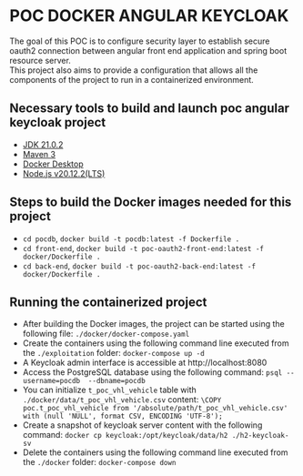 # POC DOCKER ANGULAR KEYCLOAK
The goal of this POC is to configure security layer to establish secure oauth2 connection between angular front end application and spring boot resource server.  
This project also aims to provide a configuration that allows all the components of the project to run in a containerized environment.

## Necessary tools to build and launch poc angular keycloak project

- [JDK 21.0.2](https://jdk.java.net/21/)
- [Maven 3](https://maven.apache.org)
- [Docker Desktop](https://docs.docker.com/get-started/overview/)
- [Node.js v20.12.2(LTS)](https://nodejs.org/en/download)


## Steps to build the Docker images needed for this project
- ``cd pocdb``, ``docker build -t pocdb:latest -f Dockerfile .``
- ``cd front-end``, ``docker build -t poc-oauth2-front-end:latest -f docker/Dockerfile .``
- ``cd back-end``, ``docker build -t poc-oauth2-back-end:latest -f docker/Dockerfile .``

## Running the containerized project

- After building the Docker images, the project can be started using the following file: ``./docker/docker-compose.yaml``
- Create the containers using the following command line executed from the ``./exploitation`` folder: ``docker-compose up -d``
- A Keycloak admin interface is accessible at http://localhost:8080
- Access the PostgreSQL database using the following command: ``psql --username=pocdb  --dbname=pocdb``
- You can initialize ``t_poc_vhl_vehicle`` table with ``./docker/data/t_poc_vhl_vehicle.csv`` content: ``\COPY poc.t_poc_vhl_vehicle from '/absolute/path/t_poc_vhl_vehicle.csv' with (null 'NULL', format CSV, ENCODING 'UTF-8');``
- Create a snapshot of keycloak server content with the following command: ``docker cp keycloak:/opt/keycloak/data/h2 ./h2-keycloak-sv``
- Delete the containers using the following command line executed from the ``./docker`` folder: ``docker-compose down``
